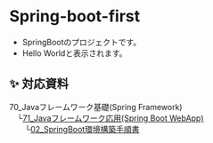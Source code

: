 # Spring-boot-first
* SpringBootのプロジェクトです。<br>
* Hello Worldと表示されます。<br>
## ✨ 対応資料
70_Javaフレームワーク基礎(Spring Framework)<br>
　└[71_Javaフレームワーク応用(Spring Boot WebApp)](https://drive.google.com/drive/folders/1-aOBdzca6s9hPZ2LgnoSdkNGGBO5Xheo)<br>
　　└[02_SpringBoot環境構築手順書](https://docs.google.com/document/d/1PoxP4RzR08wdGBT5l_Mjkde4ge6ZTLADGMjeMfPcVMY/edit?usp=sharing)
